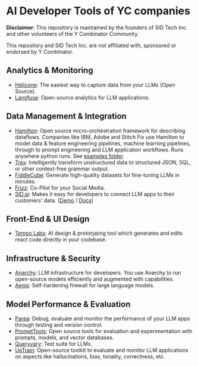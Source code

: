 # AI Developer Tools of YC companies
**Disclaimer**: This repository is maintained by the founders of SID Tech Inc. and other volunteers of the Y Combinator Community.

This repository and SID Tech Inc. are not affiliated with, sponsored or endorsed by Y Combinator.

## Analytics & Monitoring
* [Helicone](https://helicone.ai): The easiest way to capture data from your LLMs (Open Source).
* [Langfuse](https://langfuse.com): Open-source analytics for LLM applications.

## Data Management & Integration
* [Hamilton](https://github.com/dagworks-inc/hamilton/): Open source micro-orchestration framework for describing dataflows. Companies like IBM, Adobe and Stitch Fix use Hamilton to model data & feature engineering pipelines, machine learning pipelines, through to prompt engineering and LLM application workflows. Runs anywhere python runs. See [examples folder](https://github.com/DAGWorks-Inc/hamilton/tree/main/examples).
* [Trex](https://github.com/automorphic-ai/trex): Intelligently transform unstructured data to structured JSON, SQL, or other context-free grammar output.
* [FiddleCube](https://fiddlecube.ai): Generate high-quality datasets for fine-tuning LLMs in minutes.
* [Frizz](https://www.usefriz.com/): Co-Pilot for your Social Media.
* [SID.ai](https://www.sid.ai): Makes it easy for developers to connect LLM apps to their customers' data. ([Demo](https://demo.sid.ai/) / [Docs](https://docs.sid.ai/))

## Front-End & UI Design
* [Tempo Labs](https://www.tempolabs.ai/): AI design & prototyping tool which generates and edits react code directly in your codebase.

## Infrastructure & Security
* [Anarchy](https://anarchy.ai): LLM infrastructure for developers. You use Anarchy to run open-source models efficiently and augmented with capabilities.
* [Aegis](https://github.com/automorphic-ai/aegis): Self-hardening firewall for large language models.


## Model Performance & Evaluation
* [Parea](https://www.parea.ai): Debug, evaluate and monitor the performance of your LLM apps through testing and version control.
* [PromptTools](https://hegel-ai.com): Open source tools for evaluation and experimentation with prompts, models, and vector databases.
* [Queryvary](https://queryvary.com): Test suite for LLMs.
* [UpTrain](https://github.com/uptrain-ai/uptrain): Open-source toolkit to evaluate and monitor LLM applications on aspects like hallucinations, bias, tonality, correctness, etc.




